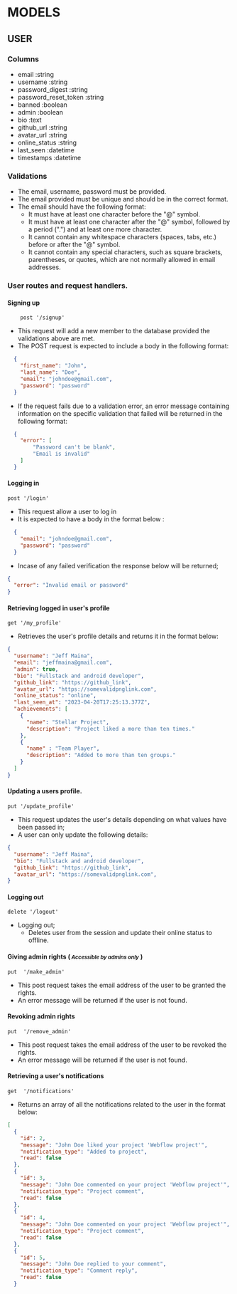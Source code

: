 # MODELS

## USER

### Columns

- email :string
- username :string
- password_digest :string
- password_reset_token :string
- banned :boolean
- admin :boolean
- bio :text
- github_url :string
- avatar_url :string
- online_status :string
- last_seen :datetime
- timestamps :datetime

### Validations

- The email, username, password must be provided.
- The email provided must be unique and should be in the correct format.
- The email should have the following format:
   -  It must have at least one character before the "@" symbol.
   -  It must have at least one character after the "@" symbol, followed by a period (".") and at least one more character.
   -  It cannot contain any whitespace characters (spaces, tabs, etc.) before or after the "@" symbol.
   -  It cannot contain any special characters, such as square brackets, parentheses, or quotes, which are not normally allowed in email addresses.

### User routes and request handlers.

 #### Signing up 

        post '/signup'

- This request will add a new member to the database provided the validations above are met.
- The POST request is expected to include a body in the following format:

```json
  {
    "first_name": "John",
    "last_name": "Doe",
    "email": "johndoe@gmail.com",
    "password": "password"
  }
```
- If the request fails due to a validation error, an error message containing information on the specific validation that failed will be returned in the following format:

```json
  {
    "error": [
        "Password can't be blank",
        "Email is invalid"
    ]
  }
```
#### Logging in

    post '/login'

- This request allow a user to log in
- It is expected to have a body in the format below :

```json
  {
    "email": "johndoe@gmail.com",
    "password": "password"
  }
```
- Incase of any failed verification the response below will be returned;

```json
{
  "error": "Invalid email or password"
}
```

#### Retrieving logged in user's profile

    get '/my_profile'

- Retrieves the user's profile details and returns it in the format below:

```json
{
  "username": "Jeff Maina",
  "email": "jeffmaina@gmail.com",
  "admin": true,
  "bio": "Fullstack and android developer",
  "github_link": "https://github_link",
  "avatar_url": "https://somevalidpnglink.com",
  "online_status": "online",
  "last_seen_at": "2023-04-20T17:25:13.377Z",
  "achievements": [
    {
      "name": "Stellar Project",
      "description": "Project liked a more than ten times."
    },
    {
      "name" : "Team Player",
      "description": "Added to more than ten groups."
    }
  ]
}
```

#### Updating a users profile.

    put '/update_profile'

- This request updates the user's details depending on what values have been passed in;
- A user can only update the following details:

```json
{
  "username": "Jeff Maina",
  "bio": "Fullstack and android developer",
  "github_link": "https://github_link",
  "avatar_url": "https://somevalidpnglink.com",
}
```

#### Logging out

    delete '/logout'

- Logging out;
    - Deletes user from the session and update their online status to offline.

#### Giving admin rights  (<small> <i>Accessible by admins only</i></small> )

    put  '/make_admin'

- This post request takes the email address of the user to be granted the rights.
- An error message will be returned if the user is not found.

#### Revoking admin rights

    put  '/remove_admin'

- This post request takes the email address of the user to be revoked the rights.
- An error message will be returned if the user is not found.

#### Retrieving a user's notifications

    get  '/notifications'

- Returns an array of all the notifications related to the user in the format below:

```json
[
  {
    "id": 2,
    "message": "John Doe liked your project 'Webflow project'",
    "notification_type": "Added to project",
    "read": false
  },
  {
    "id": 3,
    "message": "John Doe commented on your project 'Webflow project'",
    "notification_type": "Project comment",
    "read": false
  },
  {
    "id": 4,
    "message": "John Doe commented on your project 'Webflow project'",
    "notification_type": "Project comment",
    "read": false
  },
  {
    "id": 5,
    "message": "John Doe replied to your comment",
    "notification_type": "Comment reply",
    "read": false
  }
```




